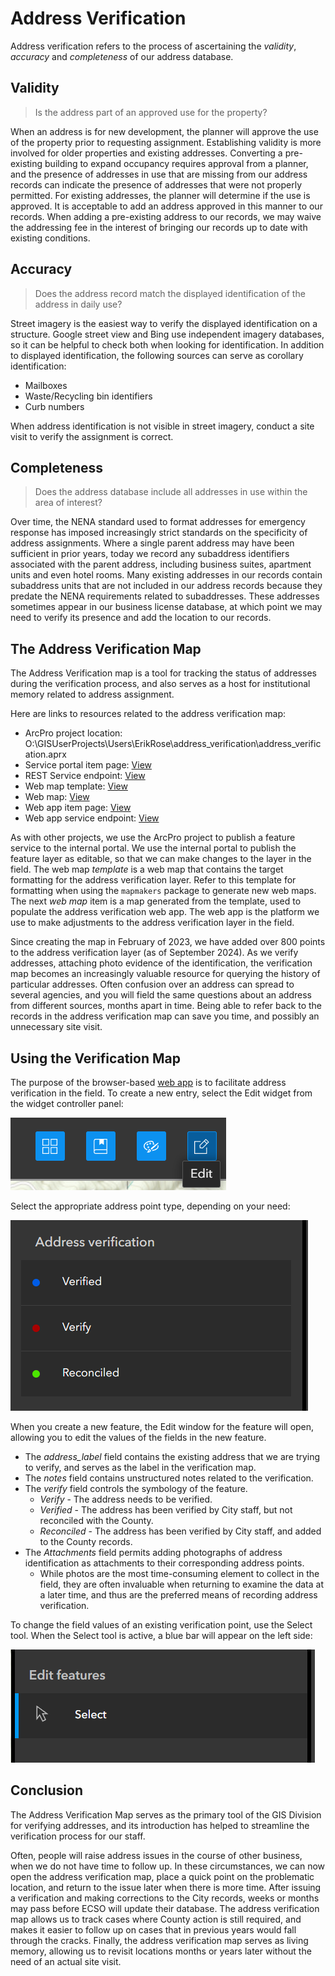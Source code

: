 # Address Verification

Address verification refers to the process of ascertaining the _validity_, _accuracy_ and _completeness_ of our address database.

## Validity

> Is the address part of an approved use for the property?

When an address is for new development, the planner will approve the use of the property prior to requesting assignment. Establishing validity is more involved for older properties and existing addresses.
Converting a pre-existing building to expand occupancy requires approval from a planner, and the presence of addresses in use that are missing from our address records can indicate the presence of addresses that were not properly permitted.
For existing addresses, the planner will determine if the use is approved.
It is acceptable to add an address approved in this manner to our records.
When adding a pre-existing address to our records, we may waive the addressing fee in the interest of bringing our records up to date with existing conditions.

## Accuracy

> Does the address record match the displayed identification of the address in daily use?

Street imagery is the easiest way to verify the displayed identification on a structure. Google street view and Bing use independent imagery databases, so it can be helpful to check both when looking for identification. In addition to displayed identification, the following sources can serve as corollary identification:

- Mailboxes
- Waste/Recycling bin identifiers
- Curb numbers

When address identification is not visible in street imagery, conduct a site visit to verify the assignment is correct.

## Completeness

> Does the address database include all addresses in use within the area of interest?

Over time, the NENA standard used to format addresses for emergency response has imposed increasingly strict standards on the specificity of address assignments.
Where a single parent address may have been sufficient in prior years, today we record any subaddress identifiers associated with the parent address, including business suites, apartment units and even hotel rooms.
Many existing addresses in our records contain subaddress units that are not included in our address records because they predate the NENA requirements related to subaddresses.
These addresses sometimes appear in our business license database, at which point we may need to verify its presence and add the location to our records.

## The Address Verification Map

The Address Verification map is a tool for tracking the status of addresses during the verification process, and also serves as a host for institutional memory related to address assignment.

Here are links to resources related to the address verification map:

- ArcPro project location: O:\GISUserProjects\Users\ErikRose\address_verification\address_verification.aprx
- Service portal item page: [View](https://gisserver.grantspassoregon.gov/server/rest/services/Editing/address_verification/MapServer)
- REST Service endpoint: [View](https://gisserver.grantspassoregon.gov/server/rest/services/Editing/address_verification/MapServer)
- Web map template: [View](https://grantspassoregon.maps.arcgis.com/home/item.html?id=ee863ea743d94221abe0418b5162f6ef)
- Web map: [View](https://grantspassoregon.maps.arcgis.com/home/item.html?id=548d3528ceec4dd79a1c2af6afd16014)
- Web app item page: [View](https://grantspassoregon.maps.arcgis.com/home/item.html?id=1f740270187443f8adf5ab089bc22f6c)
- Web app service endpoint: [View](https://experience.arcgis.com/experience/1f740270187443f8adf5ab089bc22f6c)

As with other projects, we use the ArcPro project to publish a feature service to the internal portal.
We use the internal portal to publish the feature layer as editable, so that we can make changes to the layer in the field.
The web map _template_ is a web map that contains the target formatting for the address verification layer.
Refer to this template for formatting when using the `mapmakers` package to generate new web maps.
The next _web map_ item is a map generated from the template, used to populate the address verification web app.
The web app is the platform we use to make adjustments to the address verification layer in the field.

Since creating the map in February of 2023, we have added over 800 points to the address verification layer (as of September 2024).
As we verify addresses, attaching photo evidence of the identification, the verification map becomes an increasingly valuable resource for querying the history of particular addresses.
Often confusion over an address can spread to several agencies, and you will field the same questions about an address from different sources, months apart in time.
Being able to refer back to the records in the address verification map can save you time, and possibly an unnecessary site visit.

## Using the Verification Map

The purpose of the browser-based [web app](https://experience.arcgis.com/experience/1f740270187443f8adf5ab089bc22f6c) is to facilitate address verification in the field. To create a new entry, select the Edit widget from the widget controller panel:

![Edit Widget](./images/edit_widget.png)

Select the appropriate address point type, depending on your need:

![Edit Verification](./images/edit_verification.png)

When you create a new feature, the Edit window for the feature will open, allowing you to edit the values of the fields in the new feature.

- The _address_label_ field contains the existing address that we are trying to verify, and serves as the label in the verification map.
- The _notes_ field contains unstructured notes related to the verification.
- The _verify_ field controls the symbology of the feature.
  - _Verify_ - The address needs to be verified.
  - _Verified_ - The address has been verified by City staff, but not reconciled with the County.
  - _Reconciled_ - The address has been verified by City staff, and added to the County records.
- The _Attachments_ field permits adding photographs of address identification as attachments to their corresponding address points.
  - While photos are the most time-consuming element to collect in the field, they are often invaluable when returning to examine the data at a later time, and thus are the preferred means of recording address verification.

To change the field values of an existing verification point, use the Select tool. When the Select tool is active, a blue bar will appear on the left side:

![Edit Select](./images/edit_select.png)

## Conclusion

The Address Verification Map serves as the primary tool of the GIS Division for verifying addresses, and its introduction has helped to streamline the verification process for our staff.

Often, people will raise address issues in the course of other business, when we do not have time to follow up.
In these circumstances, we can now open the address verification map, place a quick point on the problematic location, and return to the issue later when there is more time.
After issuing a verification and making corrections to the City records, weeks or months may pass before ECSO will update their database.
The address verification map allows us to track cases where County action is still required, and makes it easier to follow up on cases that in previous years would fall through the cracks.
Finally, the address verification map serves as living memory, allowing us to revisit locations months or years later without the need of an actual site visit.
